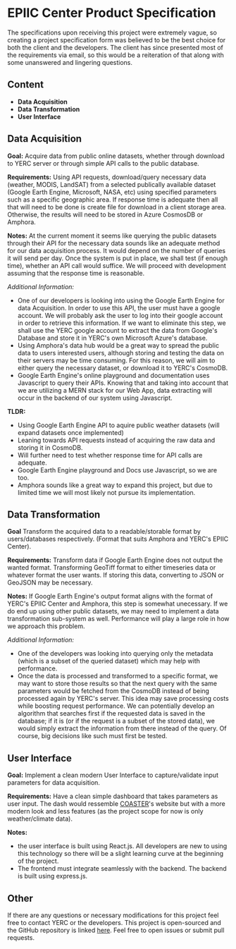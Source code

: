 # EPIIC Center Product Specification

The specifications upon receiving this project were extremely vague, so creating a project specification form was believed to be the best choice for both the client and the developers. The client has since presented most of the requirements via email, so this would be a reiteration of that along with some unanswered and lingering questions. 

## Content

- **Data Acquisition**
- **Data Transformation**
- **User Interface**

## Data Acquisition

**Goal:** 
Acquire data from public online datasets, whether through download to YERC server or through simple API calls to the public database. 

**Requirements:** 
Using API requests, download/query necessary data (weather, MODIS, LandSAT) from a selected publically available dataset (Google Earth Engine, Microsoft, NASA, etc) using specified parameters such as a specific geographic area. If response time is adequate then all that will need to be done is create file for download in a client storage area. Otherwise, the results will need to be stored in Azure CosmosDB or Amphora.

**Notes:** 
At the current moment it seems like querying the public datasets through their API for the necessary data sounds like an adequate method for our data acquisition process. It would depend on the number of queries it will send per day. Once the system is put in place, we shall test (if enough time), whether an API call would suffice. We will proceed with development assuming that the response time is reasonable. 

_Additional Information:_ 

- One of our developers is looking into using the Google Earth Engine for data Acquisition. In order to use this API, the user must have a google account. We will probably ask the user to log into their google account in order to retrieve this information. If we want to eliminate this step, we shall use the YERC google account to extract the data from Google's Database and store it in YERC's own Microsoft Azure's database. 
- Using Amphora's data hub would be a great way to spread the public data to users interested users, although storing and testing the data on their servers may be time consuming. For this reason, we will aim to either query the necessary dataset, or download it to YERC's CosmoDB. 
- Google Earth Engine's online playground and documentation uses Javascript to query their APIs. Knowing that and taking into account that we are utilizing a MERN stack for our Web App, data extracting will occur in the backend of our system using Javascript. 

**TLDR:**

- Using Google Earth Engine API to aquire public weather datasets (will expand datasets once implemented)
- Leaning towards API requests instead of acquiring the raw data and storing it in CosmoDB.
- Will further need to test whether response time for API calls are adequate.
- Google Earth Engine playground and Docs use Javascript, so we are too.
- Amphora sounds like a great way to expand this project, but due to limited time we will most likely not pursue its implementation.

## Data Transformation

**Goal** 
Transform the acquired data to a readable/storable format by users/databases respectively. (Format that suits Amphora and YERC's EPIIC Center).

**Requirements:**
Transform data if Google Earth Engine does not output the wanted format. Transforming GeoTiff format to either timeseries data or whatever format the user wants. If storing this data, converting to JSON or GeoJSON may be necessary. 

**Notes:**
If Google Earth Engine's output format aligns with the format of YERC's EPIIC Center and Amphora, this step is somewhat unecessary. If we do end up using other public datasets, we may need to implement a data transformation sub-system as well. Performance will play a large role in how we approach this problem.

_Additional Information:_ 

- One of the developers was looking into querying only the metadata (which is a subset of the queried dataset) which may help with performance.
- Once the data is processed and transformed to a specific format, we may want to store those results so that the next query with the same parameters would be fetched from the CosmoDB instead of being processed again by YERC's server. This idea may save processing costs while boosting request performance. We can potentially develop an algorithm that searches first if the requested data is saved in the database; if it is (or if the request is a subset of the stored data), we would simply extract the information from there instead of the query. Of course, big decisions like such must first be tested.

## User Interface

**Goal:**
Implement a clean modern User Interface to capture/validate input parameters for data acquisition.

**Requirements:**
 Have a clean simple dashboard that takes parameters as user input. The dash would ressemble [COASTER](http://www.coasterdata.net/)'s website but with a more modern look and less features (as the project scope for now is only weather/climate data). 

**Notes:**

- the user interface is built using React.js. All developers are new to using this technology so there will be a slight learning curve at the beginning of the project. 
- The frontend must integrate seamlessly with the backend. The backend is built using express.js.

## Other

If there are any questions or necessary modifications for this project feel free to contact YERC or the developers. This project is open-sourced and the GitHub repository is linked [here](https://github.com/julianryorex/EPIIC-Project). Feel free to open issues or submit pull requests.





